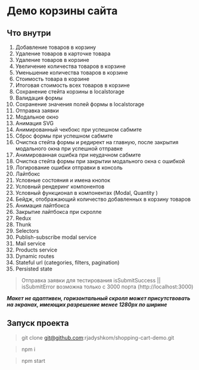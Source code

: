 # Демо корзины сайта

## Что внутри

1. Добавление товаров в корзину
2. Удаление товаров в карточке товара
3. Удаление товаров в корзине
4. Увеличение количества товаров в корзине
5. Уменьшение количества товаров в корзине
6. Стоимость товара в корзине
7. Итоговая стоимость всех товаров в корзине
8. Сохранение стейта корзины в localstorage
9. Валидация формы
10. Сохранение значения полей формы в localstorage
11. Отправка заявки
12. Модальное окно
13. Анимация SVG
14. Анимированный чекбокс при успешном сабмите
15. Сброс формы при успешном сабмите
16. Очистка стейта формы и редирект на главную, после закрытия модального окна при успешной отправке
17. Анимированная ошибка при неудачном сабмите
18. Очистка стейта формы при закрытии модального окна с ошибкой
19. Логирование ошибки отправки в консоль
20. Лайтбокс
21. Условные состояния и имена кнопок
22. Условный рендеринг компонентов
23. Условный функционал в компонентах (Modal, Quantity )
24. Бейдж, отображающий количество добавленных в корзину товаров
25. Анимация лайтбокса
26. Закрытие лайтбокса при скролле
27. Redux
28. Thunk 
29. Selectors
30. Publish-subscribe modal service
31. Mail service
32. Products service
33. Dynamic routes
34. Stateful url (categories, filters, pagination)
35. Persisted state

>Отправка заявки для тестирования isSubmitSuccess || isSubmitError возможна только с 3000 порта (http://localhost:3000)

***Макет не адаптивен, горизонтальный скролл может присутствовать на экранах, имеющих разрешение менее 1280px по ширине***

## Запуск проекта

>git clone git@github.com:rjadyshkom/shopping-cart-demo.git

>npm i

>npm start